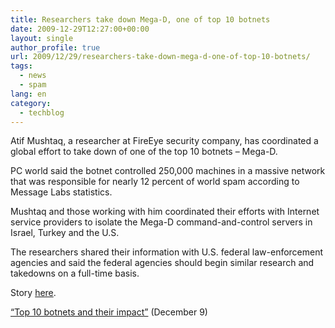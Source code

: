 ```yaml
---
title: Researchers take down Mega-D, one of top 10 botnets
date: 2009-12-29T12:27:00+00:00
layout: single
author_profile: true
url: 2009/12/29/researchers-take-down-mega-d-one-of-top-10-botnets/
tags:
  - news
  - spam
lang: en
category: 
  - techblog
---
```

Atif Mushtaq, a researcher at FireEye security company, has coordinated a global effort to take down of one of the top 10 botnets – Mega-D.

PC world said the botnet controlled 250,000 machines in a massive network that was responsible for nearly 12 percent of world spam according to Message Labs statistics.

Mushtaq and those working with him coordinated their efforts with Internet service providers to isolate the Mega-D command-and-control servers in Israel, Turkey and the U.S.

The researchers shared their information with U.S. federal law-enforcement agencies and said the federal agencies should begin similar research and takedowns on a full-time basis.

Story [here](http://www.pcworld.com/article/185122/good_guys_bring_down_the_megad_botnet.html).

[“Top 10 botnets and their impact”](http://www.net-security.org/secworld.php?id=8599) (December 9)